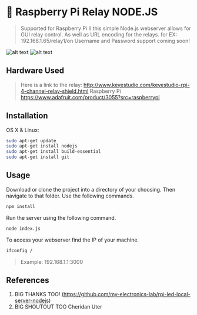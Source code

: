 # :electric_plug: Raspberry Pi Relay NODE.JS
> Supported for Raspberry Pi II this simple Node.js webserver allows for GUI relay control. As well as URL encoding for the relays.
> for EX: 192.168.1.65/relay1/on
> Username and Password support coming soon!

![alt text](https://github.com/masterbachman/relay-control-raspberrypi/blob/master/public/images/RelayControl.gif)
![alt text](https://github.com/masterbachman/relay-control-raspberrypi/blob/master/public/images/RelayInAction.gif)

## Hardware Used

> Here is a link to the relay:  http://www.keyestudio.com/keyestudio-rpi-4-channel-relay-shield.html
> Raspberry Pi https://www.adafruit.com/product/3055?src=raspberrypi


## Installation

OS X & Linux:

```sh
sudo apt-get update
sudo apt-get install nodejs
sudo apt-get install build-essential
sudo apt-get install git
```



## Usage

Download or clone the project into a directory of your choosing. Then navigate to that folder.
Use the following commands.

```sh
npm install
```

Run the server using the following command.

```sh
node index.js
```

To access your webserver find the IP of your machine.
```sh
ifconfig /
```
>Example: 192.168.1.1:3000




## References

1. BIG THANKS TOO! (<https://github.com/my-electronics-lab/rpi-led-local-server-nodejs>)
2. BIG SHOUTOUT TOO Cheridan Uter
